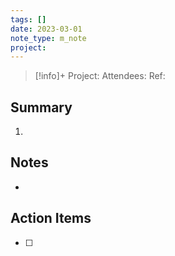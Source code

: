 ```yaml
---
tags: []
date: 2023-03-01
note_type: m_note
project:
---
```


> [!info]+
>Project: 
>Attendees: 
>Ref:

## Summary
1. 


## Notes
* 


## Action Items
- [ ] 